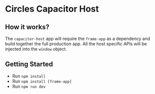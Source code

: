 # Circles Capacitor Host

## How it works?

The `capacitor-host` app will require the `frame-app` as a dependency and build together the full production app. All the host specific APIs will be injected into the `window` object.

## Getting Started

- Run `npm install`
- Run `npm install [frame-app]`
- Run `npm run dev`
